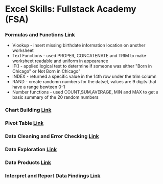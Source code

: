 # Excel Skills: Fullstack Academy (FSA)
### Formulas and Functions [Link](https://github.com/JacindaL/Excel_Skills_Practice-FSA/blob/main/Functions_workshop_Jacinda_Lewis.xlsx) 
- Vlookup - insert missing birthdate information location on another worksheet
- Text Functions - used PROPER, CONCATENATE and TRIM to make worksheet readable and uniform in appearance
- IF() - applied logical test to determine if someone was either "Born in Chicago" or Not Born in Chicago"
- INDEX - returned a specific value in the 14th row under the trim column
- RAND - create randomn numbers for the datset, values are 9 digits that have a range bewteen 0-1
- Number functions - used COUNT,SUM,AVERAGE, MIN and MAX to get a basic summary of the 20 random numbers
### Chart Building [Link](https://github.com/JacindaL/Excel_Skills_Practice-FSA/files/13242110/Chart_building_challenge_Jacinda.Lewis.xlsx)
### Pivot Table [Link](https://github.com/JacindaL/Excel_Skills_Practice-FSA/blob/main/Pivot_table_workshop_Jacinda_Lewis.xlsx)
### Data Cleaning and Error Checking [Link](https://github.com/JacindaL/Excel_Skills_Practice-FSA/blob/main/Data_cleaning_Jacinda_Lewis%20.xlsx)
### Data Exploration [Link](https://github.com/JacindaL/Excel_Skills_Practice-FSA/blob/main/Data_exploration_Jacinda_Lewis.xlsx)
### Data Products [Link](https://github.com/JacindaL/Excel_Skills_Practice-FSA/blob/main/Data_model_Jacinda_Lewis.xlsx)
### Interpret and Report Data Findings [Link](https://github.com/JacindaL/Excel_Skills_Practice-FSA/blob/main/Report_sale_findings_Jacinda_Lewis.xlsx)

